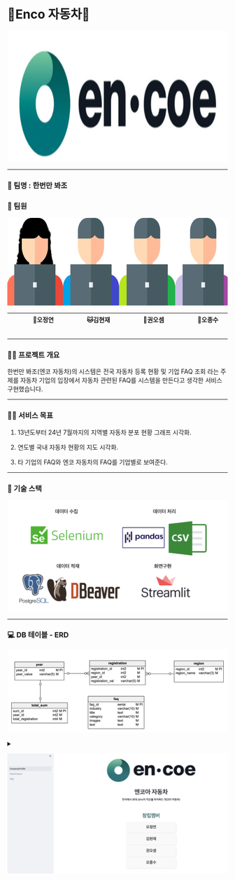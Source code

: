 # 👑Enco 자동차👑
<p align="center"><img src="https://github.com/SKNETWORKS-FAMILY-AICAMP/SKN04-1st-4Team/blob/main/logo.png" width="1000" height="300"/></p>

<hr>

### 🤗 팀명 : 한번만 봐조
 
### 🤭 팀원

<p align="center">
	<img src="https://github.com/SKNETWORKS-FAMILY-AICAMP/SKN04-1st-4Team/blob/main/src/%ED%8C%80%EC%9B%90.png" width="800" height="200"/>
</p>

<div align="center">
	
|   &nbsp;&nbsp; &nbsp; &nbsp; &nbsp;  &nbsp;  &nbsp; 🐰오정연  &nbsp;&nbsp; &nbsp;&nbsp; &nbsp;  &nbsp;  &nbsp;    |      &nbsp;&nbsp; &nbsp;&nbsp; &nbsp;  &nbsp;  &nbsp; 🐱김현재  &nbsp;&nbsp; &nbsp;&nbsp; &nbsp;  &nbsp;  &nbsp;    |      &nbsp;&nbsp; &nbsp;&nbsp; &nbsp;  &nbsp;  &nbsp; 🐹권오셈  &nbsp;&nbsp; &nbsp;&nbsp; &nbsp;  &nbsp;  &nbsp;    |     &nbsp;&nbsp; &nbsp;&nbsp; &nbsp;  &nbsp;  &nbsp; 🐶오종수  &nbsp;&nbsp; &nbsp;&nbsp; &nbsp;  &nbsp;  &nbsp;   | 
|------------------------------------------|--------------------------------------|------------------------------------------|-----------------------------------|
 
</div>

<hr>

### 👨‍🏫 프로젝트 개요  

  한번만 봐조(엔코 자동차)의 시스템은 전국 자동차 등록 현황 및 기업 FAQ 조회 라는 주제를 자동차 기업의 입장에서 자동차 관련된 FAQ를 시스템을 만든다고 생각한 서비스 구현했습니다.


<hr>

### 👩‍🏫 서비스 목표

  1. 13년도부터 24년 7월까지의 지역별 자동차 분포 현황 그래프 시각화.
  
  2. 연도별 국내 자동차 현황의 지도 시각화.
  
  3. 타 기업의 FAQ와 엔코 자동차의 FAQ를 기업별로 보여준다.

<hr>

### 🔨 기술 스택
<div>
<img src="https://github.com/SKNETWORKS-FAMILY-AICAMP/SKN04-1st-4Team/blob/main/src/%EA%B8%B0%EC%88%A0%EC%8A%A4%ED%83%9D.png">
</div>

<hr>

### 💻 DB 테이블 - ERD

<p align="center"><img src="https://github.com/SKNETWORKS-FAMILY-AICAMP/SKN04-1st-4Team/blob/main/src/ERD.png"/></p>

<details>


### 화면 구성

1. 회사 소개
<summary><p align="center"><img src="https://github.com/SKNETWORKS-FAMILY-AICAMP/SKN04-1st-4Team/blob/main/src/1%EB%B2%88%20%ED%99%94%EB%A9%B4%EA%B5%AC%ED%98%84.png"></p></summary>

2. 데이터 분석 (그래프)
<summary><p align="center"><img src="https://github.com/SKNETWORKS-FAMILY-AICAMP/SKN04-1st-4Team/blob/main/src/2%EB%B2%88%20%ED%99%94%EB%A9%B4%EA%B5%AC%ED%98%84.png"></p></summary>

2.1 검색 후 그래프 출력
<summary><p align="center"><img src="https://github.com/SKNETWORKS-FAMILY-AICAMP/SKN04-1st-4Team/blob/main/src/3%EB%B2%88%20%ED%99%94%EB%A9%B4%EA%B5%AC%ED%98%84.png"></p></summary>

3. 데이터 분석 (지도)
<summary><p align="center"><img src="https://github.com/SKNETWORKS-FAMILY-AICAMP/SKN04-1st-4Team/blob/main/src/4%EB%B2%88%20%ED%99%94%EB%A9%B4%EA%B5%AC%ED%98%84.png"></p></summary>

3.1 검색 후 지도 출력
<summary><p align="center"><img src="https://github.com/SKNETWORKS-FAMILY-AICAMP/SKN04-1st-4Team/blob/main/src/5%EB%B2%88%20%ED%99%94%EB%A9%B4%EA%B5%AC%ED%98%84.png"></p></summary>

4. FAQ 
<summary><p align="center"><img src="https://github.com/SKNETWORKS-FAMILY-AICAMP/SKN04-1st-4Team/blob/main/src/6%EB%B2%88%20%ED%99%94%EB%A9%B4%EA%B5%AC%ED%98%84.png"></p></summary>

4.1 FAQ 기본 화면
<summary><p align="center"><img src="https://github.com/SKNETWORKS-FAMILY-AICAMP/SKN04-1st-4Team/blob/main/src/7%EB%B2%88%20%ED%99%94%EB%A9%B4%EA%B5%AC%ED%98%84.png"></p></summary>

